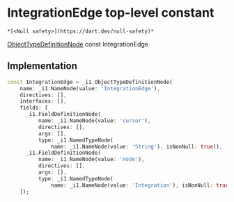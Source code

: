


# IntegrationEdge top-level constant






    *[<Null safety>](https://dart.dev/null-safety)*


[ObjectTypeDefinitionNode](https://pub.dev/documentation/gql/0.13.0/ast/ObjectTypeDefinitionNode-class.html) const IntegrationEdge
  







## Implementation

```dart
const IntegrationEdge = _i1.ObjectTypeDefinitionNode(
    name: _i1.NameNode(value: 'IntegrationEdge'),
    directives: [],
    interfaces: [],
    fields: [
      _i1.FieldDefinitionNode(
          name: _i1.NameNode(value: 'cursor'),
          directives: [],
          args: [],
          type: _i1.NamedTypeNode(
              name: _i1.NameNode(value: 'String'), isNonNull: true)),
      _i1.FieldDefinitionNode(
          name: _i1.NameNode(value: 'node'),
          directives: [],
          args: [],
          type: _i1.NamedTypeNode(
              name: _i1.NameNode(value: 'Integration'), isNonNull: true))
    ]);
```








